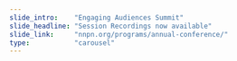 ```yaml
---
slide_intro:    "Engaging Audiences Summit"
slide_headline: "Session Recordings now available"
slide_link:     "nnpn.org/programs/annual-conference/"
type:           "carousel"
---
```

